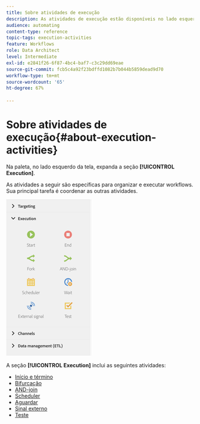 ```yaml
---
title: Sobre atividades de execução
description: As atividades de execução estão disponíveis no lado esquerdo da tela.
audience: automating
content-type: reference
topic-tags: execution-activities
feature: Workflows
role: Data Architect
level: Intermediate
exl-id: e2841f26-6f87-4bc4-baf7-c3c29dd69eae
source-git-commit: fcb5c4a92f23bdffd1082b7b044b5859dead9d70
workflow-type: tm+mt
source-wordcount: '65'
ht-degree: 67%

---
```


# Sobre atividades de execução{#about-execution-activities}

Na paleta, no lado esquerdo da tela, expanda a seção **[!UICONTROL Execution]**.

As atividades a seguir são específicas para organizar e executar workflows. Sua principal tarefa é coordenar as outras atividades.

![](assets/wkf_execution_activities.png)

A seção **[!UICONTROL Execution]** inclui as seguintes atividades:

* [Início e término](../../automating/using/start-and-end.md)
* [Bifurcação](../../automating/using/fork.md)
* [AND-join](../../automating/using/and-join.md)
* [Scheduler](../../automating/using/scheduler.md)
* [Aguardar](../../automating/using/wait.md)
* [Sinal externo](../../automating/using/external-signal.md)
* [Teste](../../automating/using/test.md)
